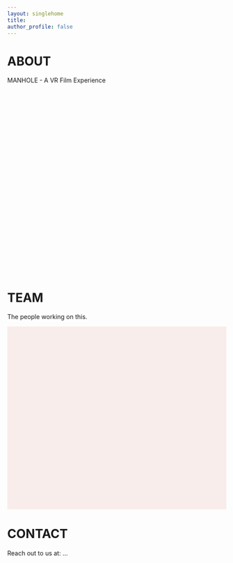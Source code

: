 ```yaml
---
layout: singlehome
title: 
author_profile: false
---
```


<a name="aboutinfo"></a>
# ABOUT
MANHOLE - A VR Film Experience
<div style="height:400px; padding-top: 20px;">

</div>

<a name="teaminfo"></a>
# TEAM
The people working on this.
<div style="background: #f8edeb; height:400px; padding-top: 20px;">

</div>

<a name="contactinfo"></a>
# CONTACT
Reach out to us at: ...
<div style="height:400px; padding-top: 20px;">

</div>
